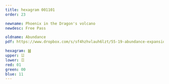 ```yaml
---
title: hexagram 001101
order: 23

newname: Phoenix in the Dragon's volcano
newdesc: Free Pass

oldname: Abundance
pdf: https://www.dropbox.com/s/sf4hzhvlauh6lzt/55-19-abundance-expansion-of-awareness.pdf?dl=0

hexagram: ䷶
upper: ☳
lower: ☲
red: 01
green: 00
blue: 11
---
```


